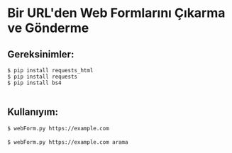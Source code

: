 # Bir URL'den Web Formlarını Çıkarma ve Gönderme
## Gereksinimler: 
`$ pip install requests_html`<br>
`$ pip install requests`<br>
`$ pip install bs4`<br>
<br>
## Kullanıyım:
`$ webForm.py https://example.com`<br><br>
`$ webForm.py https://example.com arama`<br>
